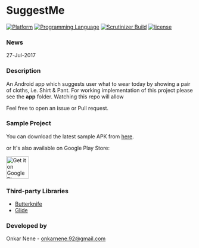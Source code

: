 # SuggestMe
[![Platform](https://img.shields.io/badge/platform-android-yellow.svg)]()
[![Programming Language](https://img.shields.io/badge/language-java-orange.svg)]()
[![Scrutinizer Build](https://img.shields.io/scrutinizer/build/g/filp/whoops.svg?maxAge=2592000)]()
[![license](https://img.shields.io/github/license/mashape/apistatus.svg?maxAge=2592000)](/LICENSE.md)

### News
27-Jul-2017

### Description
An Android app which suggests user what to wear today by showing a pair of cloths, i.e. Shirt & Pant. For working implementation of this project please see the <b>app</b> folder. Watching this repo will allow

Feel free to open an issue or Pull request.

### Sample Project
You can download the latest sample APK from [here](https://github.com/Onkarn92/SuggestMe/tree/master/Sample/SuggestMe.apk).

or It's also available on Google Play Store:

<a href="https://play.google.com/store/apps/details?id=com.onkarnene.suggestme" target="_blank">
  <img alt="Get it on Google Play"
       src="https://play.google.com/intl/en_us/badges/images/generic/en-play-badge.png" height="60"/>
</a>

### Third-party Libraries
<ul>
<li><a href="https://github.com/JakeWharton/butterknife">Butterknife</a></li>
<li><a href="https://github.com/bumptech/glide">Glide</a></li>
</ul>

### Developed by
Onkar Nene - onkarnene.92@gmail.com
